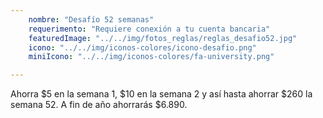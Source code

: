 ```yaml
---
    nombre: "Desafío 52 semanas"
    requerimento: "Requiere conexión a tu cuenta bancaria"
    featuredImage: "../../img/fotos_reglas/reglas_desafio52.jpg"
    icono: "../../img/iconos-colores/icono-desafio.png"
    miniIcono: "../../img/iconos-colores/fa-university.png"

---
```


Ahorra $5 en la semana 1, $10 en la semana 2 y así hasta ahorrar $260 la semana 52. A fin de año ahorrarás $6.890.